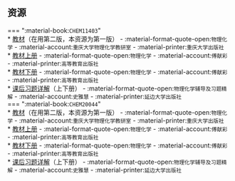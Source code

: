 ## 资源  
=== ":material-book:`CHEM11403`"  
    * [教材](http://api.xtaoa.com/api/lanzou.php?url=https://cqu-openlib.lanzout.com/i5ebW25f8tgb&type=down)（在用第二版，本资源为第一版） - :material-format-quote-open:`物理化学` - :material-account:`重庆大学物理化学教研室` - :material-printer:`重庆大学出版社`  
    * [教材上册](http://api.xtaoa.com/api/lanzou.php?url=https://cqu-openlib.lanzout.com/iIghc29k4aja&type=down) - :material-format-quote-open:`物理化学` - :material-account:`傅献彩` - :material-printer:`高等教育出版社`  
    * [教材下册](http://api.xtaoa.com/api/lanzou.php?url=https://cqu-openlib.lanzout.com/iRiEh29k4hwf&type=down) - :material-format-quote-open:`物理化学` - :material-account:`傅献彩` - :material-printer:`高等教育出版社`  
        * [课后习题详解](http://api.xtaoa.com/api/lanzou.php?url=https://cqu-openlib.lanzout.com/iQgjf25fepmj&type=down)（上下册） - :material-format-quote-open:`物理化学辅导及习题精解` - :material-account:`史雅慧` - :material-printer:`延边大学出版社`  
=== ":material-book:`CHEM20044`"  
    * [教材](http://api.xtaoa.com/api/lanzou.php?url=https://cqu-openlib.lanzout.com/i5ebW25f8tgb&type=down)（在用第二版，本资源为第一版） - :material-format-quote-open:`物理化学` - :material-account:`重庆大学物理化学教研室` - :material-printer:`重庆大学出版社`  
    * [教材上册](http://api.xtaoa.com/api/lanzou.php?url=https://cqu-openlib.lanzout.com/iIghc29k4aja&type=down) - :material-format-quote-open:`物理化学` - :material-account:`傅献彩` - :material-printer:`高等教育出版社`  
    * [教材下册](http://api.xtaoa.com/api/lanzou.php?url=https://cqu-openlib.lanzout.com/iRiEh29k4hwf&type=down) - :material-format-quote-open:`物理化学` - :material-account:`傅献彩` - :material-printer:`高等教育出版社`  
        * [课后习题详解](http://api.xtaoa.com/api/lanzou.php?url=https://cqu-openlib.lanzout.com/iQgjf25fepmj&type=down)（上下册） - :material-format-quote-open:`物理化学辅导及习题精解` - :material-account:`史雅慧` - :material-printer:`延边大学出版社`  